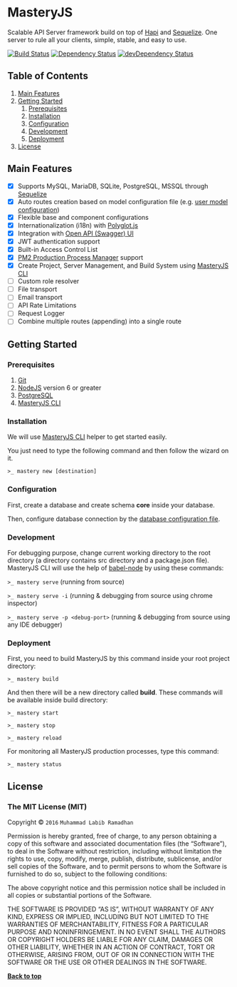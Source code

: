 # MasteryJS

Scalable API Server framework build on top of [Hapi](http://hapijs.com) and [Sequelize](http://sequelizejs.com). One server to rule all your clients, simple, stable, and easy to use.

[![Build Status](https://travis-ci.org/labibramadhan/mastery.svg?branch=master)](https://travis-ci.org/labibramadhan/mastery)
[![Dependency Status](https://david-dm.org/labibramadhan/mastery.svg)](https://david-dm.org/labibramadhan/mastery)
[![devDependency Status](https://david-dm.org/labibramadhan/mastery/dev-status.svg)](https://david-dm.org/labibramadhan/mastery#info=devDependencies)

## Table of Contents
1. [Main Features](#main-features)
1. [Getting Started](#getting-started)
    1. [Prerequisites](#prerequisites)
    1. [Installation](#installation)
    1. [Configuration](#configuration)
    1. [Development](#development)
    1. [Deployment](#deployment)
1. [License](#license)

## Main Features

- [x] Supports MySQL, MariaDB, SQLite, PostgreSQL, MSSQL through [Sequelize](http://docs.sequelizejs.com/en/v3/docs/getting-started/#setting-up-a-connection)
- [x] Auto routes creation based on model configuration file (e.g. [user model configuration](src/core/components/user/user.config.json))
- [x] Flexible base and component configurations
- [x] Internationalization (i18n) with [Polyglot.js](http://airbnb.io/polyglot.js)
- [x] Integration with [Open API (Swagger) UI](http://swagger.io/swagger-ui) 
- [x] JWT authentication support
- [x] Built-in Access Control List
- [x] [PM2 Production Process Manager](https://github.com/Unitech/pm2) support
- [x] Create Project, Server Management, and Build System using [MasteryJS CLI](https://github.com/labibramadhan/mastery-cli)
- [ ] Custom role resolver
- [ ] File transport
- [ ] Email transport
- [ ] API Rate Limitations
- [ ] Request Logger
- [ ] Combine multiple routes (appending) into a single route

## Getting Started

### Prerequisites

1. [Git](https://git-scm.com/downloads)
1. [NodeJS](https://nodejs.org/en/download) version 6 or greater
1. [PostgreSQL](https://www.postgresql.org/download)
1. [MasteryJS CLI](https://github.com/labibramadhan/mastery-cli)

### Installation

We will use [MasteryJS CLI](https://github.com/labibramadhan/mastery-cli) helper to get started easily.

You just need to type the following command and then follow the wizard on it.

```>_ mastery new [destination]```

### Configuration

First, create a database and create schema **core** inside your database.

Then, configure database connection by the [database configuration file](src/config/databases/database-main.json).

### Development

For debugging purpose, change current working directory to the root directory (a directory contains src directory and a package.json file). MasteryJS CLI will use the help of [babel-node](https://babeljs.io/docs/usage/cli/#babel-node) by using these commands:

```>_ mastery serve``` (running from source)

```>_ mastery serve -i``` (running & debugging from source using chrome inspector)

```>_ mastery serve -p <debug-port>``` (running & debugging from source using any IDE debugger)

### Deployment

First, you need to build MasteryJS by this command inside your root project directory:

```>_ mastery build```

And then there will be a new directory called **build**. These commands will be available inside build directory:

```>_ mastery start```

```>_ mastery stop```

```>_ mastery reload```

For monitoring all MasteryJS production processes, type this command:

```>_ mastery status```

## License

### The MIT License (MIT)

Copyright © `2016` `Muhammad Labib Ramadhan`

Permission is hereby granted, free of charge, to any person
obtaining a copy of this software and associated documentation
files (the “Software”), to deal in the Software without
restriction, including without limitation the rights to use,
copy, modify, merge, publish, distribute, sublicense, and/or sell
copies of the Software, and to permit persons to whom the
Software is furnished to do so, subject to the following
conditions:

The above copyright notice and this permission notice shall be
included in all copies or substantial portions of the Software.

THE SOFTWARE IS PROVIDED “AS IS”, WITHOUT WARRANTY OF ANY KIND,
EXPRESS OR IMPLIED, INCLUDING BUT NOT LIMITED TO THE WARRANTIES
OF MERCHANTABILITY, FITNESS FOR A PARTICULAR PURPOSE AND
NONINFRINGEMENT. IN NO EVENT SHALL THE AUTHORS OR COPYRIGHT
HOLDERS BE LIABLE FOR ANY CLAIM, DAMAGES OR OTHER LIABILITY,
WHETHER IN AN ACTION OF CONTRACT, TORT OR OTHERWISE, ARISING
FROM, OUT OF OR IN CONNECTION WITH THE SOFTWARE OR THE USE OR
OTHER DEALINGS IN THE SOFTWARE.

**[Back to top](#table-of-contents)**
